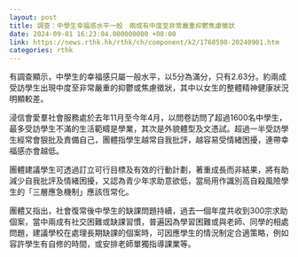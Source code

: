 ```yaml
---
layout: post
title: 調查：中學生幸福感水平一般　兩成有中度至非常嚴重抑鬱焦慮徵狀
date: 2024-09-01 16:23:04.000000000 +08:00
link: https://news.rthk.hk/rthk/ch/component/k2/1768598-20240901.htm
categories: rthk
---
```


有調查顯示，中學生的幸福感只屬一般水平，以5分為滿分，只有2.63分。約兩成受訪學生出現中度至非常嚴重的抑鬱或焦慮徵狀，其中以女生的整體精神健康狀況明顯較差。

浸信會愛羣社會服務處於去年11月至今年4月，以問卷訪問了超過1600名中學生，最多受訪學生不滿的生活範疇是學業，其次是外貌體型及文憑試。超過一半受訪學生經常會狠批及責備自己，團體指學生越常自我批評，越容易受情緒困擾，連帶幸福感亦會越低。

團體建議學生可透過訂立可行目標及有效的行動計劃，著重成長而非結果，將有助減少自我批評及情緒困擾，又認為青少年求助意欲低，當局用作識別高自殺風險學生的「三層應急機制」應該恆常化。

團體又指出，社會復常後中學生的缺課問題持續，過去一個年度共收到300宗求助個案，當中兩成有社交困難或缺課習慣，普遍因為學習困難或與老師、同學的相處問題，建議學校在處理長期缺課的個案時，可因應學生的情況制定合適策略，例如容許學生有自修的時間，或安排老師單獨指導課業等。
